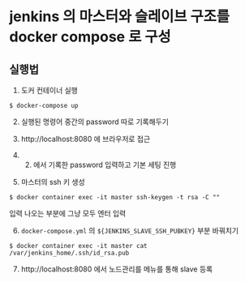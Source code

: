 # jenkins 의 마스터와 슬레이브 구조를 docker compose 로 구성
## 실행법
1) 도커 컨테이너 실행
```
$ docker-compose up
```

2) 실행된 명령어 중간의 password 따로 기록해두기

3) http://localhost:8080 에 브라우저로 접근

4) 2) 에서 기록한 password 입력하고 기본 세팅 진행

5) 마스터의 ssh 키 생성
```
$ docker container exec -it master ssh-keygen -t rsa -C ""
```
입력 나오는 부분에 그냥 모두 엔터 입력

6) `docker-compose.yml` 의 `${JENKINS_SLAVE_SSH_PUBKEY}` 부분 바꿔치기
```
$ docker container exec -it master cat /var/jenkins_home/.ssh/id_rsa.pub
```

7) http://localhost:8080 에서 노드관리를 메뉴를 통해 slave 등록
